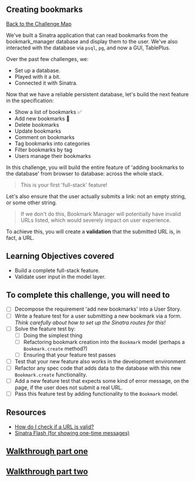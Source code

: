 ## Creating bookmarks

[Back to the Challenge Map](00_challenge_map.md)

We've built a Sinatra application that can read bookmarks from the bookmark_manager database and display them to the user. We've also interacted with the database via `psql`, `pg`, and now a GUI, TablePlus.

Over the past few challenges, we:

- Set up a database.
- Played with it a bit.
- Connected it with Sinatra.

Now that we have a reliable persistent database, let's build the next feature in the specification:

* Show a list of bookmarks :white_check_mark:
* Add new bookmarks :construction:
* Delete bookmarks
* Update bookmarks
* Comment on bookmarks
* Tag bookmarks into categories
* Filter bookmarks by tag
* Users manage their bookmarks

In this challenge, you will build the entire feature of 'adding bookmarks to the database' from browser to database: across the whole stack.

> This is your first 'full-stack' feature!

Let's also ensure that the user actually submits a link: not an empty string, or some other string.

> If we don't do this, Bookmark Manager will potentially have invalid URLs listed, which would severely impact on user experience.

To achieve this, you will create a **validation** that the submitted URL is, in fact, a URL.

## Learning Objectives covered

* Build a complete full-stack feature.
* Validate user input in the model layer.

## To complete this challenge, you will need to

- [ ] Decompose the requirement 'add new bookmarks' into a User Story.
- [ ] Write a feature test for a user submitting a new bookmark via a form. _Think carefully about how to set up the Sinatra routes for this!_
- [ ] Solve the feature test by:
  - [ ] Doing the simplest thing
  - [ ] Refactoring bookmark creation into the `Bookmark` model (perhaps a `Bookmark.create` method?)
  - [ ] Ensuring that your feature test passes
- [ ] Test that your new feature also works in the development environment
- [ ] Refactor any spec code that adds data to the database with this new `Bookmark.create` functionality.
- [ ] Add a new feature test that expects some kind of error message, on the page, if the user does not submit a real URL.
- [ ] Pass this feature test by adding functionality to the `Bookmark` model.

## Resources

* [How do I check if a URL is valid?](https://stackoverflow.com/questions/1805761/how-to-check-if-a-url-is-valid)
* [Sinatra Flash (for showing one-time messages)](https://github.com/SFEley/sinatra-flash)


## [Walkthrough part one](walkthroughs/09_creating_bookmarks.md)
## [Walkthrough part two](walkthroughs/09_validating_bookmarks.md)
